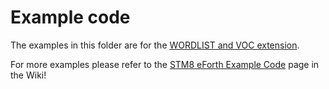 # Example code

The examples in this folder are for the [WORDLIST and VOC extension](https://github.com/TG9541/stm8ef/wiki/STM8-eForth-Word-List-Extensions).

For more examples please refer to the [STM8 eForth Example Code](https://github.com/TG9541/stm8ef/wiki/STM8-eForth-Example-Code) page in the Wiki!
